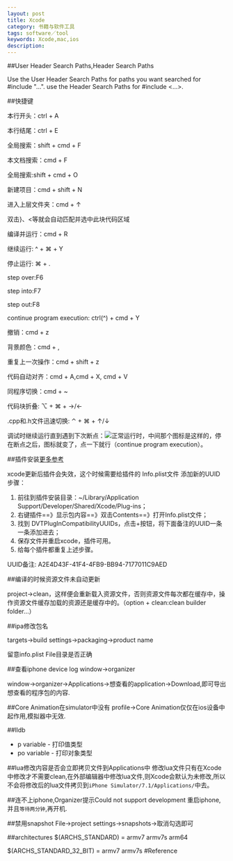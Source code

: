 ```yaml
---
layout: post
title: Xcode
category: 书籍与软件工具
tags: software／tool
keywords: Xcode,mac,ios
description: 
---
```

##User Header Search Paths,Header Search Paths
 
   Use the User Header Search Paths for paths you want searched for #include "...".
   use the Header Search Paths for #include <...>.
   
##快捷键

  
本行开头：ctrl + A

本行结尾：ctrl + E

全局搜索：shift + cmd + F

本文档搜索：cmd + F

全局搜索:shift + cmd + O

新建项目：cmd + shift + N

进入上层文件夹：cmd + ↑

双击}、\<等就会自动匹配并选中此块代码区域

编译并运行：cmd + R

继续运行: ^ + ⌘ + Y

停止运行: ⌘ + .

step over:F6

step into:F7

step out:F8 

continue program execution: ctrl(^) + cmd + Y

撤销：cmd + z

背景颜色：cmd + ,

重复上一次操作：cmd + shift + z

代码自动对齐：cmd + A,cmd + X, cmd + V

同程序切换：cmd + ~

代码块折叠: ⌥ + ⌘ + →/←

.cpp和.h文件迅速切换: ⌃ + ⌘ + ↑/↓

调试时继续运行直到遇到下次断点：![](webkit-fake-url://B9105FB6-B380-40CD-AB4C-D0EDA7CBD734/image.tiff)正常运行时，中间那个图标是这样的，停在断点之后，图标就变了，点一下就行（continue
program execution）。

##插件安装[更多参考](http://www.tuicool.com/articles/NZFNZ3N)

xcode更新后插件会失效，这个时候需要给插件的 Info.plist文件 添加新的UUID
步骤：

1. 前往到插件安装目录：~/Library/Application Support/Developer/Shared/Xcode/Plug-ins；
2. 右键插件==》显示包内容==》双击Contents==》打开Info.plist文件；
3. 找到 DVTPlugInCompatibilityUUIDs，点击+按钮，将下面备注的UUID一条一条添加进去；
4. 保存文件并重启xcode，插件可用。
5. 给每个插件都重复上述步骤。

UUID备注:
A2E4D43F-41F4-4FB9-BB94-7177011C9AED

##编译的时候资源文件未自动更新

project-\>clean，这样便会重新载入资源文件，否则资源文件每次都在缓存中，操作资源文件缓存加载的资源还是缓存中的。（option +
clean:clean builder folder…）

##ipa修改包名

targets-\>build settings-\>packaging-\>product name

留意info.plist File目录是否正确


##查看iphone device log
window->organizer

window->organizer->Applications->想查看的application->Download,即可导出想查看的程序包的内容.

##Core Animation在simulator中没有
profile->Core Animation仅仅在ios设备中起作用,模拟器中无效.

##lldb
* p variable - 打印值类型
* po variable - 打印对象类型

##lua修改内容是否会立即拷贝文件到Applications中
修改lua文件只有在Xcode中修改才不需要clean,在外部编辑器中修改lua文件,则Xcode会默认为未修改,所以不会将修改后的lua文件拷贝到`iPhone Simulator/7.1/Applications/`中去。

##连不上iphone,Organizer提示Could not support development
重启iphone,并且`等待两分钟`,再开机.

##禁用snapshot
File->project settings->snapshots->取消勾选即可

##architectures
$(ARCHS_STANDARD) = armv7 armv7s arm64

$(ARCHS_STANDARD_32_BIT) = armv7 armv7s
#Reference

